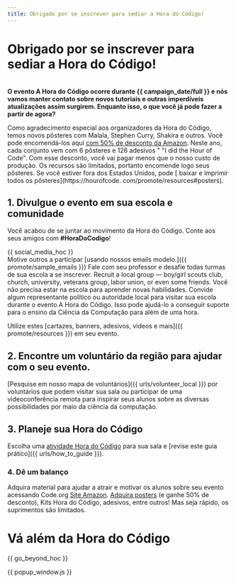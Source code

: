 ```yaml
---
title: Obrigado por se inscrever para sediar a Hora do Código!
---
```


# Obrigado por se inscrever para sediar a Hora do Código!

<br /> **O evento A Hora do Código ocorre durante {{ campaign_date/full }} e nós vamos manter contato sobre novos tutoriais e outras imperdíveis atualizações assim surgirem. Enquanto isso, o que você já pode fazer a partir de agora?**

Como agradecimento especial aos organizadores da Hora do Código, temos novos pôsteres com Malala, Stephen Curry, Shakira e outros. Você pode encomendá-los aqui [ com 50% de desconto da Amazon](https://www.amazon.com/promocode/A3QAYNZUZTSSNQ). Neste ano, cada conjunto vem com 6 pôsteres e 126 adesivos " "I did the Hour of Code". Com esse desconto, você vai pagar menos que o nosso custo de produção. Os recursos são limitados, portanto encomende logo seus pôsteres. Se você estiver fora dos Estados Unidos, pode [ baixar e imprimir todos os pôsteres](https://hourofcode. com/promote/resources#posters).

## 1. Divulgue o evento em sua escola e comunidade

Você acabou de se juntar ao movimento da Hora do Código. Conte aos seus amigos com **#HoraDoCodigo**!

{{ social_media_hoc }} <br /> Motive outros a participar [usando nossos emails modelo.]({{ promote/sample_emails }}) Fale com seu professor e desafie todas turmas de sua escola a se inscrever. Recruit a local group — boy/girl scouts club, church, university, veterans group, labor union, or even some friends. Você não precisa estar na escola para aprender novas habilidades. Convide algum representante político ou autoridade local para visitar sua escola durante o evento A Hora do Código. Isso pode ajudá-lo a conseguir suporte para o ensino da Ciência da Computação para além de uma hora.

Utilize estes [cartazes, banners, adesivos, videos e mais]({{ promote/resources }}) em seu evento.

## 2. Encontre um voluntário da região para ajudar com o seu evento.

[Pesquise em nosso mapa de voluntários]({{ urls/volunteer_local }}) por voluntários que podem visitar sua sala ou participar de uma videoconferência remota para inspirar seus alunos sobre as diversas possibilidades por maio da ciência da computação.

## 3. Planeje sua Hora do Código

Escolha uma [atividade Hora do Código](https://hourofcode.com/learn) para sua sala e [revise este guia prático]({{ urls/how_to_guide }}).

### 4. Dê um balanço

Adquira material para ajudar a atrair e motivar os alunos sobre seu evento acessando Code.org [Site Amazon](https://www.amazon.com/stores/page/8557B2A6-EBF2-4C9F-95C5-C3256FBA0220). [Adquira posters](https://www.amazon.com/promocode/A3QAYNZUZTSSNQ) (e ganhe 50% de desconto), Kits Hora do Código, adesivos, entre outros! Mas seja rápido, os suprimentos são limitados.

# Vá além da Hora do Código

{{ go_beyond_hoc }}

{{ popup_window.js }}